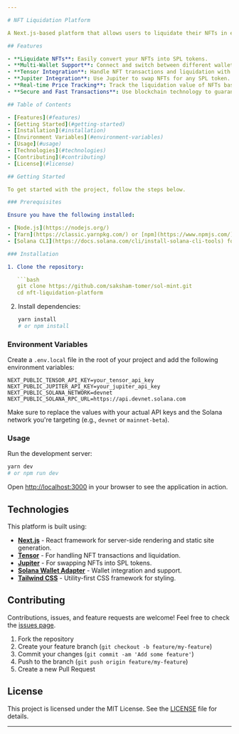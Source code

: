 ```yaml
---

# NFT Liquidation Platform

A Next.js-based platform that allows users to liquidate their NFTs in exchange for SPL tokens. The platform integrates Tensor for NFT transactions and Jupiter for handling SPL token swaps, and it supports multiple wallet connections.

## Features

- **Liquidate NFTs**: Easily convert your NFTs into SPL tokens.
- **Multi-Wallet Support**: Connect and switch between different wallets seamlessly.
- **Tensor Integration**: Handle NFT transactions and liquidation with Tensor.
- **Jupiter Integration**: Use Jupiter to swap NFTs for any SPL token.
- **Real-time Price Tracking**: Track the liquidation value of NFTs based on current market data.
- **Secure and Fast Transactions**: Use blockchain technology to guarantee secure and quick transfers.

## Table of Contents

- [Features](#features)
- [Getting Started](#getting-started)
- [Installation](#installation)
- [Environment Variables](#environment-variables)
- [Usage](#usage)
- [Technologies](#technologies)
- [Contributing](#contributing)
- [License](#license)

## Getting Started

To get started with the project, follow the steps below.

### Prerequisites

Ensure you have the following installed:

- [Node.js](https://nodejs.org/)
- [Yarn](https://classic.yarnpkg.com/) or [npm](https://www.npmjs.com/)
- [Solana CLI](https://docs.solana.com/cli/install-solana-cli-tools) for local development

### Installation

1. Clone the repository:

   ```bash
   git clone https://github.com/saksham-tomer/sol-mint.git
   cd nft-liquidation-platform
   ```

2. Install dependencies:

   ```bash
   yarn install
   # or npm install
   ```

### Environment Variables

Create a `.env.local` file in the root of your project and add the following environment variables:

```env
NEXT_PUBLIC_TENSOR_API_KEY=your_tensor_api_key
NEXT_PUBLIC_JUPITER_API_KEY=your_jupiter_api_key
NEXT_PUBLIC_SOLANA_NETWORK=devnet
NEXT_PUBLIC_SOLANA_RPC_URL=https://api.devnet.solana.com
```

Make sure to replace the values with your actual API keys and the Solana network you're targeting (e.g., `devnet` or `mainnet-beta`).

### Usage

Run the development server:

```bash
yarn dev
# or npm run dev
```

Open [http://localhost:3000](http://localhost:3000) in your browser to see the application in action.

## Technologies

This platform is built using:

- **[Next.js](https://nextjs.org/)** - React framework for server-side rendering and static site generation.
- **[Tensor](https://tensor.trade/)** - For handling NFT transactions and liquidation.
- **[Jupiter](https://jup.ag/)** - For swapping NFTs into SPL tokens.
- **[Solana Wallet Adapter](https://github.com/solana-labs/wallet-adapter)** - Wallet integration and support.
- **[Tailwind CSS](https://tailwindcss.com/)** - Utility-first CSS framework for styling.

## Contributing

Contributions, issues, and feature requests are welcome! Feel free to check the [issues page](https://github.com/saksham-tomer/sol-mint/issues).

1. Fork the repository
2. Create your feature branch (`git checkout -b feature/my-feature`)
3. Commit your changes (`git commit -am 'Add some feature'`)
4. Push to the branch (`git push origin feature/my-feature`)
5. Create a new Pull Request

## License

This project is licensed under the MIT License. See the [LICENSE](LICENSE) file for details.

---
```

